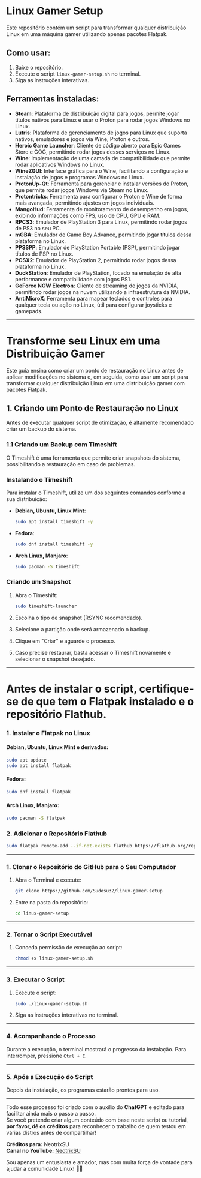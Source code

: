 

# Linux Gamer Setup

Este repositório contém um script para transformar qualquer distribuição Linux em uma máquina gamer utilizando apenas pacotes Flatpak.

## Como usar:

1. Baixe o repositório.
2. Execute o script `linux-gamer-setup.sh` no terminal.
3. Siga as instruções interativas.

## Ferramentas instaladas:

- **Steam**: Plataforma de distribuição digital para jogos, permite jogar títulos nativos para Linux e usar o Proton para rodar jogos Windows no Linux.
- **Lutris**: Plataforma de gerenciamento de jogos para Linux que suporta nativos, emuladores e jogos via Wine, Proton e outros.
- **Heroic Game Launcher**: Cliente de código aberto para Epic Games Store e GOG, permitindo rodar jogos desses serviços no Linux.
- **Wine**: Implementação de uma camada de compatibilidade que permite rodar aplicativos Windows no Linux.
- **WineZGUI**: Interface gráfica para o Wine, facilitando a configuração e instalação de jogos e programas Windows no Linux.
- **ProtonUp-Qt**: Ferramenta para gerenciar e instalar versões do Proton, que permite rodar jogos Windows via Steam no Linux.
- **Protontricks**: Ferramenta para configurar o Proton e Wine de forma mais avançada, permitindo ajustes em jogos individuais.
- **MangoHud**: Ferramenta de monitoramento de desempenho em jogos, exibindo informações como FPS, uso de CPU, GPU e RAM.
- **RPCS3**: Emulador de PlayStation 3 para Linux, permitindo rodar jogos de PS3 no seu PC.
- **mGBA**: Emulador de Game Boy Advance, permitindo jogar títulos dessa plataforma no Linux.
- **PPSSPP**: Emulador de PlayStation Portable (PSP), permitindo jogar títulos de PSP no Linux.
- **PCSX2**: Emulador de PlayStation 2, permitindo rodar jogos dessa plataforma no Linux.
- **DuckStation**: Emulador de PlayStation, focado na emulação de alta performance e compatibilidade com jogos PS1.
- **GeForce NOW Electron**: Cliente de streaming de jogos da NVIDIA, permitindo rodar jogos na nuvem utilizando a infraestrutura da NVIDIA.
- **AntiMicroX**: Ferramenta para mapear teclados e controles para qualquer tecla ou ação no Linux, útil para configurar joysticks e gamepads.

---

# **Transforme seu Linux em uma Distribuição Gamer**

Este guia ensina como criar um ponto de restauração no Linux antes de aplicar modificações no sistema e, em seguida, como usar um script para transformar qualquer distribuição Linux em uma distribuição gamer com pacotes Flatpak.

## **1. Criando um Ponto de Restauração no Linux**

Antes de executar qualquer script de otimização, é altamente recomendado criar um backup do sistema.

### **1.1 Criando um Backup com Timeshift**

O Timeshift é uma ferramenta que permite criar snapshots do sistema, possibilitando a restauração em caso de problemas.

### **Instalando o Timeshift**

Para instalar o Timeshift, utilize um dos seguintes comandos conforme a sua distribuição:

- **Debian, Ubuntu, Linux Mint**:
  ```bash
  sudo apt install timeshift -y
  ```

- **Fedora**:
  ```bash
  sudo dnf install timeshift -y
  ```

- **Arch Linux, Manjaro**:
  ```bash
  sudo pacman -S timeshift
  ```

### **Criando um Snapshot**

1. Abra o Timeshift:
   ```bash
   sudo timeshift-launcher
   ```

2. Escolha o tipo de snapshot (RSYNC recomendado).

3. Selecione a partição onde será armazenado o backup.

4. Clique em "Criar" e aguarde o processo.

5. Caso precise restaurar, basta acessar o Timeshift novamente e selecionar o snapshot desejado.

---

# **Antes de instalar o script, certifique-se de que tem o Flatpak instalado e o repositório Flathub.**

### **1. Instalar o Flatpak no Linux**

#### **Debian, Ubuntu, Linux Mint e derivados:**
```bash
sudo apt update
sudo apt install flatpak
```

#### **Fedora:**
```bash
sudo dnf install flatpak
```

#### **Arch Linux, Manjaro:**
```bash
sudo pacman -S flatpak
```

### **2. Adicionar o Repositório Flathub**

```bash
sudo flatpak remote-add --if-not-exists flathub https://flathub.org/repo/flathub.flatpakrepo
```

---

### **1. Clonar o Repositório do GitHub para o Seu Computador**

1. Abra o Terminal e execute:
   ```bash
   git clone https://github.com/Sudosu32/linux-gamer-setup
   ```

2. Entre na pasta do repositório:
   ```bash
   cd linux-gamer-setup
   ```

---

### **2. Tornar o Script Executável**

1. Conceda permissão de execução ao script:
   ```bash
   chmod +x linux-gamer-setup.sh
   ```

---

### **3. Executar o Script**

1. Execute o script:
   ```bash
   sudo ./linux-gamer-setup.sh
   ```

2. Siga as instruções interativas no terminal.

---

### **4. Acompanhando o Processo**

Durante a execução, o terminal mostrará o progresso da instalação. Para interromper, pressione `Ctrl + C`.

---

### **5. Após a Execução do Script**

Depois da instalação, os programas estarão prontos para uso.

---

Todo esse processo foi criado com o auxílio do **ChatGPT** e editado para facilitar ainda mais o passo a passo.  
Se você pretende criar algum conteúdo com base neste script ou tutorial, **por favor, dê os créditos** para reconhecer o trabalho de quem testou em várias distros antes de compartilhar!

**Créditos para:** NeotrixSU  
**Canal no YouTube:** [NeotrixSU](https://www.youtube.com/@neotrixsu)

Sou apenas um entusiasta e amador, mas com muita força de vontade para ajudar a comunidade Linux! 🐧✨
